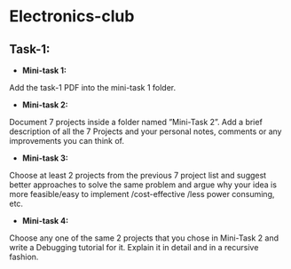 # Electronics-club
## Task-1:

* **Mini-task 1:**

Add the task-1 PDF into the mini-task 1 folder.

* **Mini-task 2:**

Document 7 projects inside a folder named ”Mini-Task 2”. Add a brief description of all the 7 Projects and your personal notes,
comments or any improvements you can think of.

* **Mini-task 3:**

Choose at least 2 projects from the previous 7 project list and suggest better approaches to solve the same problem and argue why your idea is more 
feasible/easy to implement /cost-effective /less power consuming, etc.

* **Mini-task 4:**

Choose any one of the same 2 projects that you chose in Mini-Task 2 and write a Debugging tutorial for it. 
Explain it in detail and in a recursive fashion.
